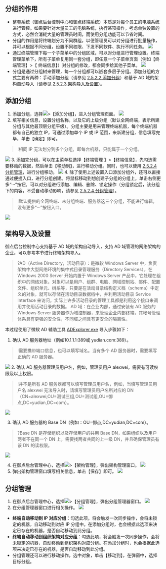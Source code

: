 
## 分组的作用
- 整套系统（御点后台控制中心和御点终端系统）本质是对每个员工的电脑系统进行管控。如果要针对大量员工的电脑系统，执行某项操作，考虑单独设置的方式，必然会消耗大量的管理员时间，而使用分组功能可以节省时间。
- 分组的作用是将终端划分为不同群组，以便管理员可以对分组进行批量操作，并可以根据不同分组，设置不同权限、下发不同软件、执行不同任务。
![](https://main.qcloudimg.com/raw/e636a146b1cdd3e0690142c119215da6.png)
- 通过终端管理下每一个子菜单中的分组区域，可以对分组进行管理设置。终端管理菜单下，所有子菜单复用同一套分组，即任意一个子菜单页面（例如【终端管理】>【 终端信息】）对分组的修改，都会同步给其他子菜单。
![](https://main.qcloudimg.com/raw/6059d6cb5343c34056c98419772ed697.png)
- 分组是通过分组树来管理，每一个分组都可以嵌套多层子分组。添加分组的方式主要有两种：手动添加分组（请参见 [2.5.2.2 添加分组](#2.5.2.2-添加分组)）和基于 AD 域的架构自动导入（请参见 [2.5.2.3 架构导入及设置](#2.5.2.3-架构导入及设置)）。

## 添加分组
1. 添加分组，选择<img src="https://main.qcloudimg.com/raw/783905d77f8f105ff0a06c0276cf53c2.png" style="margin:0;">>【添加分组】，进入分组管理页面。
![](https://main.qcloudimg.com/raw/bf748e15a2330e31e43e475aba01c53d.png)
2. 填写相关信息，设置分组名称，以及它的上级分组（默认全网终端，表示所建分组与其他最顶层分组平级）。分组主要是用来管理终端机器，每个终端机器都有自己的独立 IP，可通过添加单个 IP 或 IP 范围，来新建分组，信息填写完毕，单击【确定】即可。
>!相同 IP 无法划分到多个分组，即每台机器，只能属于一个分组。
>
![](https://main.qcloudimg.com/raw/fb942569114f9009fa022f50ef99cc05.png)
3. 添加完分组，可以在主菜单栏选择【终端管理 】>【终端信息】，先勾选需要移动的数据，然后单击【移动到】，进行移动分组。同时，也可以使用 [2.5.2.4 分组管理](#2.5.2.4-分组管理)，进行分组移动。
![](https://main.qcloudimg.com/raw/c13182bbd4edcd8ef8282bea6d61b028.png)
4. 除了使用上述设置入口添加分组外，还可以直接通过便捷入口，进行分组创建。将鼠标移动到想创建子分组的分组上，单击右侧更多“···”按钮，可以对分组进行添加、编辑、删除、锁定操作（分组锁定后，该分组下的内容，不受自动移动影响，请参见 [2.5.2.4 分组管理](#2.5.2.4-分组管理)）。
>!默认提供的全网终端、未分组终端、服务器这三个分组，不能进行编辑，没有更多“···”按钮入口。

<img src="https://main.qcloudimg.com/raw/ca18a62fae0241fbd5ba569b061512b6.png" />

## 架构导入及设置
御点后台控制中心支持基于 AD 域的架构自动导入，支持 AD 域管理的网络架构的企业，可以参考本节进行终端架构导入。
>?AD（Active Directory，活动目录）：是微软 Windows Server 中，负责架构中大型网络环境的集中式目录管理服务（Directory Services），在 Windows 2000 Server 开始内置于 Windows Server 产品中，它处理在组织中的网络对象，对象可以是用户、组群、电脑、网域控制站、邮件、配置文件、组织单元、树系等，只要是在活动目录结构定义档（schema）中定义的对象，就可以存储在活动目录数据档中，并利用活动目录 Service Interface 来访问，实际上许多活动目录的管理工具都是利用这个接口来调用并使用活动目录的数据。
>AD 域：在企业内部，通过安装有 AD 服务的 Windows Server 服务器作为域控制器，来管理企业内部终端，其帐号管理体系具有更强的安全性，不同域之间具有更安全的隔离性。

本过程使用了微软 AD 辅助工具 [ADExplorer.exe](https://docs.microsoft.com/zh-cn/sysinternals/downloads/adexplorer) 导入步骤如下：

1. 确认 AD 服务器地址（例如10.1.1.1:389或 yudian.com:389）。
>!需要携带端口信息，也可以填写域名。当有多个 AD 服务器时，需要填写正确的 AD 服务器。
>
![](https://main.qcloudimg.com/raw/76f4478f11e137f53e3d9d3ac1d4a2f8.png)
2. 确认 AD 服务器管理员用户名，例如，管理员用户 alexwei，需要有可读权限及以上权限。
>!并不是所有 AD 服务器都可以填写管理员用户名，例如，当填写管理员用户名 alexwei 无法导入时，请填写管理员用户名所对应的 DN（CN=alexwei,OU=测试三组,OU=测试组,OU=御点,DC=yudian,DC=com）。
>
![](https://main.qcloudimg.com/raw/d84e1a64fce0a2354a97deb9069df86b.png)

3. 确认 AD 服务器的 Base DN（例如：OU=御点,DC=yudian,DC=com）。
>?Base DN 是存储组织以及存储用户的共用 Base DN，如果组织以及用户两者不在同一个 DN 上，需要找两者共同的上一级 DN，并且确保管理员有该 DN 的读权限。
>
![](https://main.qcloudimg.com/raw/1bba950bc1b4b45859646825266c5357.png)

4. 在御点后台管理中心，选择<img src="https://main.qcloudimg.com/raw/783905d77f8f105ff0a06c0276cf53c2.png" style="margin:0;">>【架构管理】，弹出架构管理窗口。
![](https://main.qcloudimg.com/raw/54c1f9613f4099143f560a4c28974939.png)
5. 弹出架构管理窗口填写相关信息，单击【保存】即可。
![](https://main.qcloudimg.com/raw/ffe57f26b764aa2e3aa121028cdfa189.png)

## 分组管理
1. 在御点后台管理中心，选择<img src="https://main.qcloudimg.com/raw/783905d77f8f105ff0a06c0276cf53c2.png" style="margin:0;">>【分组管理】，弹出分组管理器窗口。
![](https://main.qcloudimg.com/raw/493d3c7ee29b657f8fb194e29a56be22.png)
2. 在分组管理器窗口进行相关操作。
![](https://main.qcloudimg.com/raw/ff9de2bbc71c6d79835fc084c83a0df9.png)
  - **终端自动移动到 IP 对应分组**：勾选此项，将会触发一次同步操作，会将未锁定的机器，自动移动到对应 IP 分组中。在添加分组时，也会根据此选项来决定已存在的机器，是否自动移动到此分组。
  - **终端自动移动到组织架构对应分组**：勾选此项，将会触发一次同步操作，会将未锁定的机器，自动移动到组织架构对应分组。在添加分组时，也会根据此选项来决定已存在的机器，是否自动移动到此分组。
  - 分组管理还可以进行移动操作。选中对象，单击【移动到】，在弹窗中，选择目标分组。
